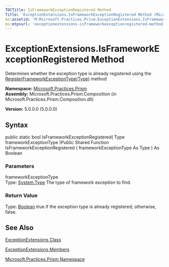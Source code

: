 ```yaml
---
TOCTitle: IsFrameworkExceptionRegistered Method
Title: 'ExceptionExtensions.IsFrameworkExceptionRegistered Method (Microsoft.Practices.Prism)'
ms:assetid: 'M:Microsoft.Practices.Prism.ExceptionExtensions.IsFrameworkExceptionRegistered(System.Type)'
ms:mtpsurl: 'exceptionextensions-isframeworkexceptionregistered-method-mspp.md'
---
```


# ExceptionExtensions.IsFrameworkExceptionRegistered Method

Determines whether the exception type is already registered using the [RegisterFrameworkExceptionType(Type)](https://msdn.microsoft.com/library/microsoft.practices.prism.exceptionextensions.registerframeworkexceptiontype(system.type)) method

**Namespace:** [Microsoft.Practices.Prism](https://msdn.microsoft.com/library/microsoft.practices.prism)
**Assembly:** Microsoft.Practices.Prism.Composition (in Microsoft.Practices.Prism.Composition.dll)

**Version:** 5.0.0.0 (5.0.0.0)

## Syntax
public static bool IsFrameworkExceptionRegistered( Type frameworkExceptionType )Public Shared Function IsFrameworkExceptionRegistered ( frameworkExceptionType As Type ) As Boolean

### Parameters

frameworkExceptionType  
Type: [System.Type](http://msdn.microsoft.com/en-us/library/42892f65)
The type of framework exception to find.

### Return Value

Type: [Boolean](http://msdn.microsoft.com/en-us/library/a28wyd50)
true if the exception type is already registered; otherwise, false.

## See Also
[ExceptionExtensions Class](https://msdn.microsoft.com/library/microsoft.practices.prism.exceptionextensions)

[ExceptionExtensions Members](https://msdn.microsoft.com/allmembers.t:microsoft.practices.prism.exceptionextensions)

[Microsoft.Practices.Prism Namespace](https://msdn.microsoft.com/library/microsoft.practices.prism)
